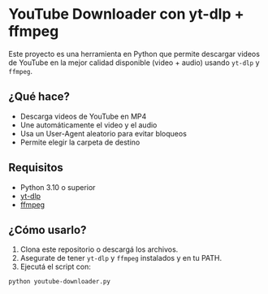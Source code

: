 # YouTube Downloader con yt-dlp + ffmpeg

Este proyecto es una herramienta en Python que permite descargar videos de YouTube en la mejor calidad disponible (video + audio) usando `yt-dlp` y `ffmpeg`.

## ¿Qué hace?

- Descarga videos de YouTube en MP4
- Une automáticamente el video y el audio
- Usa un User-Agent aleatorio para evitar bloqueos
- Permite elegir la carpeta de destino

## Requisitos

- Python 3.10 o superior
- [yt-dlp](https://github.com/yt-dlp/yt-dlp)
- [ffmpeg](https://ffmpeg.org/)

## ¿Cómo usarlo?

1. Clona este repositorio o descargá los archivos.
2. Asegurate de tener `yt-dlp` y `ffmpeg` instalados y en tu PATH.
3. Ejecutá el script con:

```bash
python youtube-downloader.py
